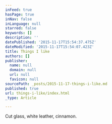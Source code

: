 ```yaml
---
inFeed: true
hasPage: true
inNav: false
inLanguage: null
starred: false
keywords: []
description: ''
datePublished: '2015-11-17T15:54:37.475Z'
dateModified: '2015-11-17T15:54:07.423Z'
title: Things I like
authors: []
publisher:
  name: null
  domain: null
  url: null
  favicon: null
sourcePath: _posts/2015-11-17-things-i-like.md
published: true
url: things-i-like/index.html
_type: Article

---
```

Cut glass, white leather, cinnamon.